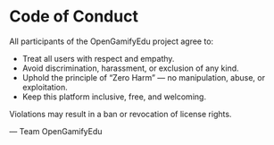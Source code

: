 # Code of Conduct

All participants of the OpenGamifyEdu project agree to:

- Treat all users with respect and empathy.
- Avoid discrimination, harassment, or exclusion of any kind.
- Uphold the principle of “Zero Harm” — no manipulation, abuse, or exploitation.
- Keep this platform inclusive, free, and welcoming.

Violations may result in a ban or revocation of license rights.

— Team OpenGamifyEdu

